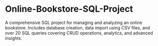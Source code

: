 # Online-Bookstore-SQL-Project
A comprehensive SQL project for managing and analyzing an online bookstore. Includes database creation, data import using CSV files, and over 20 SQL queries covering CRUD operations, analytics, and advanced insights.
